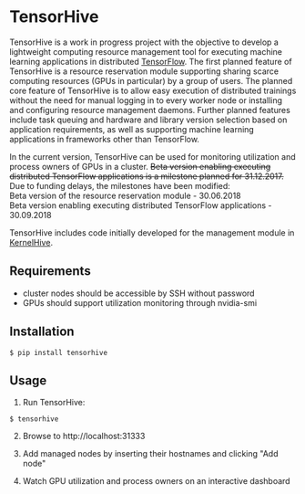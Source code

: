 # TensorHive

TensorHive is a work in progress project with the objective to develop
a lightweight computing resource management tool for executing
machine learning applications in distributed
[TensorFlow](https://github.com/tensorflow/tensorflow).
The first planned feature of TensorHive is a resource reservation
module supporting sharing scarce computing resources (GPUs in particular)
by a group of users.
The planned core feature of TensorHive is to allow easy execution of
distributed trainings without the need for manual logging in to every
worker node or installing and configuring resource management daemons.
Further planned features include task queuing and hardware and library
version selection based on application requirements, as well as supporting
machine learning applications in frameworks other than TensorFlow.

In the current version, TensorHive can be used for monitoring utilization and process owners of GPUs in a cluster.
~~Beta version enabling executing distributed TensorFlow applications is a milestone planned for 31.12.2017.~~
Due to funding delays, the milestones have been modified:  
Beta version of the resource reservation module - 30.06.2018  
Beta version enabling executing distributed TensorFlow applications - 30.09.2018

TensorHive includes code initially developed for the management module in [KernelHive](https://github.com/roscisz/KernelHive).

## Requirements

* cluster nodes should be accessible by SSH without password
* GPUs should support utilization monitoring through nvidia-smi

## Installation

```shell
$ pip install tensorhive
```

## Usage

1. Run TensorHive:
```shell
$ tensorhive
```

2. Browse to http://localhost:31333

3. Add managed nodes by inserting their hostnames and clicking "Add node"

4. Watch GPU utilization and process owners on an interactive dashboard
